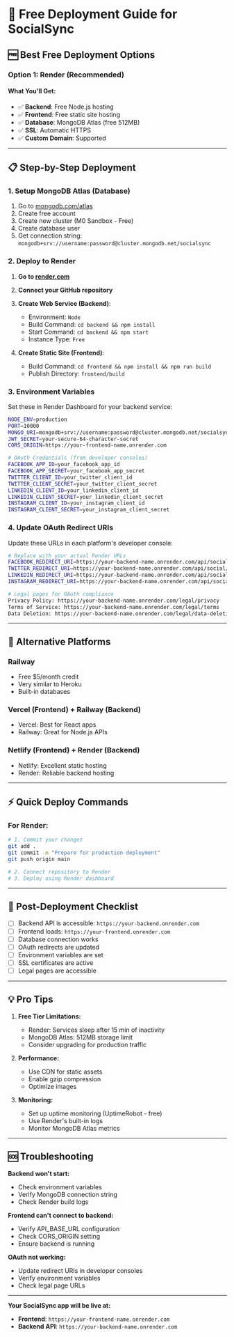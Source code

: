 # 🚀 Free Deployment Guide for SocialSync

## 🆓 **Best Free Deployment Options**

### **Option 1: Render (Recommended)**

#### **What You'll Get:**
- ✅ **Backend**: Free Node.js hosting
- ✅ **Frontend**: Free static site hosting  
- ✅ **Database**: MongoDB Atlas (free 512MB)
- ✅ **SSL**: Automatic HTTPS
- ✅ **Custom Domain**: Supported

---

## 📋 **Step-by-Step Deployment**

### **1. Setup MongoDB Atlas (Database)**

1. Go to [mongodb.com/atlas](https://www.mongodb.com/atlas)
2. Create free account
3. Create new cluster (M0 Sandbox - Free)
4. Create database user
5. Get connection string: `mongodb+srv://username:password@cluster.mongodb.net/socialsync`

### **2. Deploy to Render**

1. **Go to [render.com](https://render.com)**
2. **Connect your GitHub repository**
3. **Create Web Service (Backend)**:
   - Environment: `Node`
   - Build Command: `cd backend && npm install`
   - Start Command: `cd backend && npm start`
   - Instance Type: `Free`

4. **Create Static Site (Frontend)**:
   - Build Command: `cd frontend && npm install && npm run build`
   - Publish Directory: `frontend/build`

### **3. Environment Variables**

Set these in Render Dashboard for your backend service:

```bash
NODE_ENV=production
PORT=10000
MONGO_URI=mongodb+srv://username:password@cluster.mongodb.net/socialsync
JWT_SECRET=your-secure-64-character-secret
CORS_ORIGIN=https://your-frontend-name.onrender.com

# OAuth Credentials (from developer consoles)
FACEBOOK_APP_ID=your_facebook_app_id
FACEBOOK_APP_SECRET=your_facebook_app_secret
TWITTER_CLIENT_ID=your_twitter_client_id
TWITTER_CLIENT_SECRET=your_twitter_client_secret
LINKEDIN_CLIENT_ID=your_linkedin_client_id
LINKEDIN_CLIENT_SECRET=your_linkedin_client_secret
INSTAGRAM_CLIENT_ID=your_instagram_client_id
INSTAGRAM_CLIENT_SECRET=your_instagram_client_secret
```

### **4. Update OAuth Redirect URIs**

Update these URLs in each platform's developer console:

```bash
# Replace with your actual Render URLs
FACEBOOK_REDIRECT_URI=https://your-backend-name.onrender.com/api/social/facebook/callback
TWITTER_REDIRECT_URI=https://your-backend-name.onrender.com/api/social/twitter/callback
LINKEDIN_REDIRECT_URI=https://your-backend-name.onrender.com/api/social/linkedin/callback
INSTAGRAM_REDIRECT_URI=https://your-backend-name.onrender.com/api/social/instagram/callback

# Legal pages for OAuth compliance
Privacy Policy: https://your-backend-name.onrender.com/legal/privacy
Terms of Service: https://your-backend-name.onrender.com/legal/terms
Data Deletion: https://your-backend-name.onrender.com/legal/data-deletion
```

---

## 🔧 **Alternative Platforms**

### **Railway**
- Free $5/month credit
- Very similar to Heroku
- Built-in databases

### **Vercel (Frontend) + Railway (Backend)**
- Vercel: Best for React apps
- Railway: Great for Node.js APIs

### **Netlify (Frontend) + Render (Backend)**
- Netlify: Excellent static hosting
- Render: Reliable backend hosting

---

## ⚡ **Quick Deploy Commands**

### **For Render:**
```bash
# 1. Commit your changes
git add .
git commit -m "Prepare for production deployment"
git push origin main

# 2. Connect repository to Render
# 3. Deploy using Render dashboard
```

---

## 🎯 **Post-Deployment Checklist**

- [ ] Backend API is accessible: `https://your-backend.onrender.com`
- [ ] Frontend loads: `https://your-frontend.onrender.com`
- [ ] Database connection works
- [ ] OAuth redirects are updated
- [ ] Environment variables are set
- [ ] SSL certificates are active
- [ ] Legal pages are accessible

---

## 💡 **Pro Tips**

1. **Free Tier Limitations:**
   - Render: Services sleep after 15 min of inactivity
   - MongoDB Atlas: 512MB storage limit
   - Consider upgrading for production traffic

2. **Performance:**
   - Use CDN for static assets
   - Enable gzip compression
   - Optimize images

3. **Monitoring:**
   - Set up uptime monitoring (UptimeRobot - free)
   - Use Render's built-in logs
   - Monitor MongoDB Atlas metrics

---

## 🆘 **Troubleshooting**

**Backend won't start:**
- Check environment variables
- Verify MongoDB connection string
- Check Render build logs

**Frontend can't connect to backend:**
- Verify API_BASE_URL configuration
- Check CORS_ORIGIN setting
- Ensure backend is running

**OAuth not working:**
- Update redirect URIs in developer consoles
- Verify environment variables
- Check legal page URLs

---

**Your SocialSync app will be live at:**
- **Frontend**: `https://your-frontend-name.onrender.com`
- **Backend API**: `https://your-backend-name.onrender.com` 